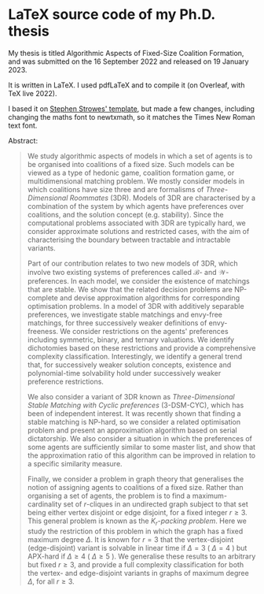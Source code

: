 # LaTeX source code of my Ph.D. thesis

My thesis is titled Algorithmic Aspects of Fixed-Size Coalition Formation, and was submitted on the 16 September 2022 and released on 19 January 2023.

It is written in LaTeX. I used pdfLaTeX and to compile it (on Overleaf, with TeX live 2022).

I based it on [Stephen Strowes' template](https://github.com/sdstrowes/Glasgow-Thesis-Template), but made a few changes, including changing the maths font to newtxmath, so it matches the Times New Roman text font.

Abstract:

> We study algorithmic aspects of models in which a set of agents is to be organised into coalitions of a fixed size. Such models can be viewed as a type of hedonic game, coalition formation game, or multidimensional matching problem. We mostly consider models in which coalitions have size three and are formalisms of _Three-Dimensional Roommates_ (3DR). Models of 3DR are characterised by a combination of the system by which agents have preferences over coalitions, and the solution concept (e.g. stability). Since the computational problems associated with 3DR are typically hard, we consider approximate solutions and restricted cases, with the aim of characterising the boundary between tractable and intractable variants.
>
> Part of our contribution relates to two new models of 3DR, which involve two existing systems of preferences called $\mathscr{B}$- and $\mathscr{W}$-preferences. In each model, we consider the existence of matchings that are stable. We show that the related decision problems are NP-complete and devise approximation algorithms for corresponding optimisation problems.
> In a model of 3DR with additively separable preferences, we investigate stable matchings and envy-free matchings, for three successively weaker definitions of envy-freeness. We consider restrictions on the agents' preferences including symmetric, binary, and ternary valuations. We identify dichotomies based on these restrictions and provide a comprehensive complexity classification. Interestingly, we identify a general trend that, for successively weaker solution concepts, existence and polynomial-time solvability hold under successively weaker preference restrictions.
>
> We also consider a variant of 3DR known as _Three-Dimensional Stable Matching with Cyclic preferences_ (3-DSM-CYC), which has been of independent interest. It was recently shown that finding a stable matching is NP-hard, so we consider a related optimisation problem and present an approximation algorithm based on serial dictatorship. We also consider a situation in which the preferences of some agents are sufficiently similar to some master list, and show that the approximation ratio of this algorithm can be improved in relation to a specific similarity measure.
>
> Finally, we consider a problem in graph theory that generalises the notion of assigning agents to coalitions of a fixed size. Rather than organising a set of agents, the problem is to find a maximum-cardinality set of $r$-cliques in an undirected graph subject to that set being either vertex disjoint or edge disjoint, for a fixed integer $r \geq 3$. This general problem is known as the $K_r$-_packing problem_. Here we study the restriction of this problem in which the graph has a fixed maximum degree $\Delta$. It is known for $r=3$ that the vertex-disjoint (edge-disjoint) variant is solvable in linear time if $\Delta=3$ ( $\Delta=4$ ) but APX-hard if $\Delta \geq 4$ ( $\Delta \geq 5$ ). We generalise these results to an arbitrary but fixed $r \geq 3$, and provide a full complexity classification for both the vertex- and edge-disjoint variants in graphs of maximum degree $\Delta$, for all $r \geq 3$.
